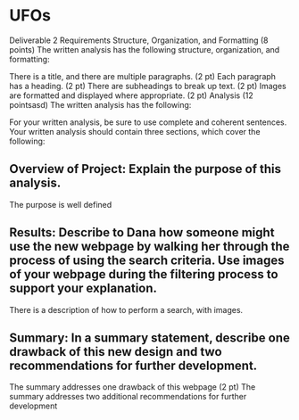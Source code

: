 # UFOs


Deliverable 2 Requirements
Structure, Organization, and Formatting (8 points)
The written analysis has the following structure, organization, and formatting:

There is a title, and there are multiple paragraphs. (2 pt)
Each paragraph has a heading. (2 pt)
There are subheadings to break up text. (2 pt)
Images are formatted and displayed where appropriate. (2 pt)
Analysis (12 pointsasd)
The written analysis has the following:

For your written analysis, be sure to use complete and coherent sentences. Your written analysis should contain three sections, which cover the following:

## Overview of Project: Explain the purpose of this analysis.

The purpose is well defined

## Results: Describe to Dana how someone might use the new webpage by walking her through the process of using the search criteria. Use images of your webpage during the filtering process to support your explanation.

There is a description of how to perform a search, with images.

## Summary: In a summary statement, describe one drawback of this new design and two recommendations for further development.

The summary addresses one drawback of this webpage (2 pt)
The summary addresses two additional recommendations for further development
